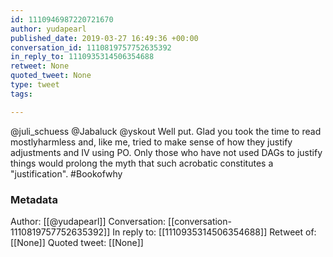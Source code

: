 ```yaml
---
id: 1110946987220721670
author: yudapearl
published_date: 2019-03-27 16:49:36 +00:00
conversation_id: 1110819757752635392
in_reply_to: 1110935314506354688
retweet: None
quoted_tweet: None
type: tweet
tags:

---
```


@juli_schuess @Jabaluck @yskout Well put. Glad you took the time to read mostlyharmless and, like me, tried to make sense of how they justify adjustments and IV using PO. Only those who have not used DAGs to justify things would prolong the myth that such acrobatic constitutes a "justification". #Bookofwhy

### Metadata

Author: [[@yudapearl]]
Conversation: [[conversation-1110819757752635392]]
In reply to: [[1110935314506354688]]
Retweet of: [[None]]
Quoted tweet: [[None]]
